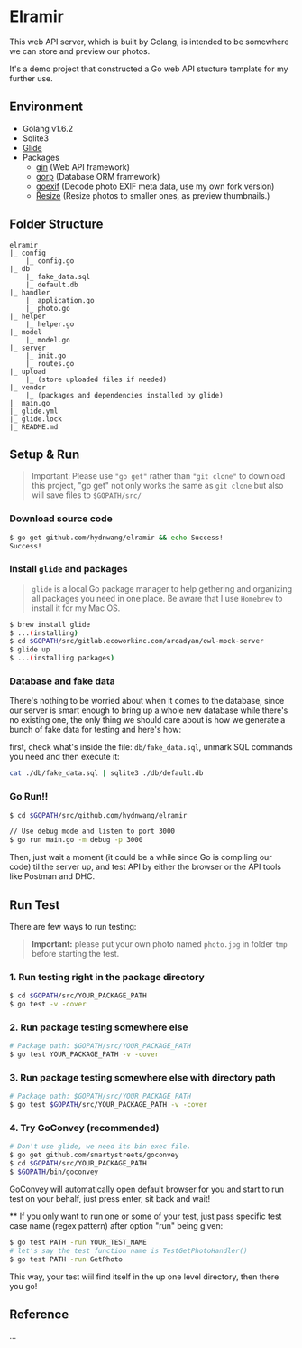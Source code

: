 # Elramir

This web API server, which is built by Golang, is intended to be somewhere we can store and preview  our photos.

It's a demo project that constructed a Go web API stucture template for my further use.

## Environment

* Golang v1.6.2
* Sqlite3
* [Glide](https://github.com/Masterminds/glide)
* Packages
  * [gin](https://github.com/gin-gonic/gin) (Web API framework)
  * [gorp](https://github.com/go-gorp/gorp) (Database ORM framework)
  * [goexif](https://github.com/hydnwang/goexif) (Decode photo EXIF meta data, use my own fork version)
  * [Resize](https://github.com/nfnt/resize) (Resize photos to smaller ones, as preview thumbnails.)

## Folder Structure

```
elramir
|_ config
    |_ config.go
|_ db
    |_ fake_data.sql
    |_ default.db
|_ handler
    |_ application.go
    |_ photo.go
|_ helper
    |_ helper.go
|_ model
    |_ model.go
|_ server
    |_ init.go
    |_ routes.go
|_ upload
    |_ (store uploaded files if needed)
|_ vendor
    |_ (packages and dependencies installed by glide)
|_ main.go
|_ glide.yml
|_ glide.lock
|_ README.md

```

## Setup & Run

> Important: Please use `"go get"` rather than `"git clone"` to download this project, "go get" not only works the same as `git clone` but also will save files to `$GOPATH/src/`

### Download source code

``` sh
$ go get github.com/hydnwang/elramir && echo Success!
Success!
```

### Install `glide` and packages

> `glide` is a local Go package manager to help gethering and organizing all packages you need in one place. Be aware that I use `Homebrew` to install it for my Mac OS.

``` sh
$ brew install glide
$ ...(installing)
$ cd $GOPATH/src/gitlab.ecoworkinc.com/arcadyan/owl-mock-server
$ glide up
$ ...(installing packages)
```

### Database and fake data

There's nothing to be worried about when it comes to the database, since our server is smart enough to bring up a whole new database while there's no existing one, the only thing we should care about is how we generate a bunch of fake data for testing and here's how:

first, check what's inside the file: `db/fake_data.sql`, unmark SQL commands you need and then execute it: 

```sh
cat ./db/fake_data.sql | sqlite3 ./db/default.db
```

### Go Run!!

```sh
$ cd $GOPATH/src/github.com/hydnwang/elramir

// Use debug mode and listen to port 3000
$ go run main.go -m debug -p 3000
```

Then, just wait a moment (it could be a while since Go is compiling our code) til the server up, and test API by either the browser or the API tools like Postman and DHC.

## Run Test

There are few ways to run testing: 

> **Important:** please put your own photo named `photo.jpg` in folder `tmp` before starting the test.

### 1. Run testing right in the package directory

``` sh
$ cd $GOPATH/src/YOUR_PACKAGE_PATH
$ go test -v -cover
```

### 2. Run package testing somewhere else

``` sh
# Package path: $GOPATH/src/YOUR_PACKAGE_PATH
$ go test YOUR_PACKAGE_PATH -v -cover
```

### 3. Run package testing somewhere else with directory path

``` sh
# Package path: $GOPATH/src/YOUR_PACKAGE_PATH
$ go test $GOPATH/src/YOUR_PACKAGE_PATH -v -cover
```

### 4. Try GoConvey (recommended)

``` sh
# Don't use glide, we need its bin exec file.
$ go get github.com/smartystreets/goconvey
$ cd $GOPATH/src/YOUR_PACKAGE_PATH
$ $GOPATH/bin/goconvey
```
GoConvey will automatically open default browser for you and start to run test on your behalf, just press enter, sit back and wait!

\** If you only want to run one or some of your test, just pass specific test case name (regex pattern) after option "run" being given: 

``` sh
$ go test PATH -run YOUR_TEST_NAME
# let's say the test function name is TestGetPhotoHandler()
$ go test PATH -run GetPhoto
```

This way, your test wiil find itself in the up one level directory, then there you go!

## Reference

...